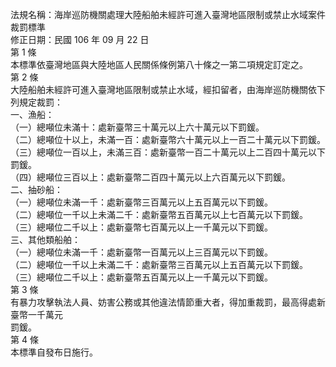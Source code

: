 法規名稱：海岸巡防機關處理大陸船舶未經許可進入臺灣地區限制或禁止水域案件裁罰標準  
修正日期：民國 106 年 09 月 22 日  
第 1 條  
本標準依臺灣地區與大陸地區人民關係條例第八十條之一第二項規定訂定之。  
第 2 條  
大陸船舶未經許可進入臺灣地區限制或禁止水域，經扣留者，由海岸巡防機關依下列規定裁罰：  
一、漁船：  
（一）總噸位未滿十：處新臺幣三十萬元以上六十萬元以下罰鍰。  
（二）總噸位十以上，未滿一百：處新臺幣六十萬元以上一百二十萬元以下罰鍰。  
（三）總噸位一百以上，未滿三百：處新臺幣一百二十萬元以上二百四十萬元以下罰鍰。  
（四）總噸位三百以上：處新臺幣二百四十萬元以上六百萬元以下罰鍰。  
二、抽砂船：  
（一）總噸位未滿一千：處新臺幣三百萬元以上五百萬元以下罰鍰。  
（二）總噸位一千以上未滿二千：處新臺幣五百萬元以上七百萬元以下罰鍰。  
（三）總噸位二千以上：處新臺幣七百萬元以上一千萬元以下罰鍰。  
三、其他類船舶：  
（一）總噸位未滿一千：處新臺幣一百萬元以上三百萬元以下罰鍰。  
（二）總噸位一千以上未滿二千：處新臺幣三百萬元以上五百萬元以下罰鍰。  
（三）總噸位二千以上：處新臺幣五百萬元以上一千萬元以下罰鍰。  
第 3 條  
有暴力攻擊執法人員、妨害公務或其他違法情節重大者，得加重裁罰，最高得處新臺幣一千萬元  
罰鍰。  
第 4 條  
本標準自發布日施行。  


